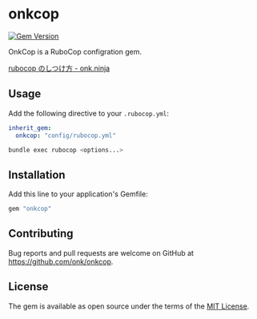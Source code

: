 # onkcop
[![Gem Version](https://badge.fury.io/rb/onkcop.svg)](https://badge.fury.io/rb/onkcop)

OnkCop is a RuboCop configration gem.

[rubocop のしつけ方 - onk.ninja](http://blog.onk.ninja/2015/10/27/rubocop-getting-started)

## Usage

Add the following directive to your `.rubocop.yml`:

```yaml
inherit_gem:
  onkcop: "config/rubocop.yml"
```

```sh
bundle exec rubocop <options...>
```

## Installation

Add this line to your application's Gemfile:

```ruby
gem "onkcop"
```

## Contributing

Bug reports and pull requests are welcome on GitHub at https://github.com/onk/onkcop.


## License

The gem is available as open source under the terms of the [MIT License](http://opensource.org/licenses/MIT).

